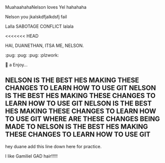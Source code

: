 
MuahaahahaNelson loves Yel hahahaha


Nelson you jkalskdfjalkdsfj fail


Lalla SABOTAGE CONFLICT lalala

<<<<<<< HEAD

HAI, DUANETHAN, ITSA ME, NELSON.

:pug: :pug: :pug: :plzwork:

:tada:
a
Enjoy… 

NELSON IS THE BEST HES MAKING THESE CHANGES TO LEARN HOW TO USE GIT
NELSON IS THE BEST HES MAKING THESE CHANGES TO LEARN HOW TO USE GIT
NELSON IS THE BEST HES MAKING THESE CHANGES TO LEARN HOW TO USE GIT
WHERE ARE THESE CHANGES BEING MADE TO 
NELSON IS THE BEST HES MAKING THESE CHANGES TO LEARN HOW TO USE GIT
---------------------------------------------------------------

hey duane add this line down here for practice.

I like Gamiliel GAD hair!!!!!

